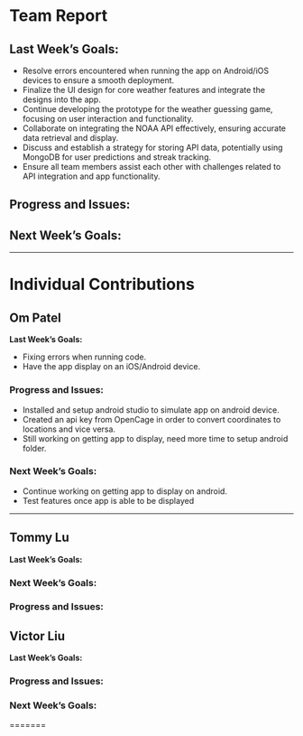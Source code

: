 # Team Report

## Last Week’s Goals:

- Resolve errors encountered when running the app on Android/iOS devices to ensure a smooth deployment.
- Finalize the UI design for core weather features and integrate the designs into the app.
- Continue developing the prototype for the weather guessing game, focusing on user interaction and functionality.
- Collaborate on integrating the NOAA API effectively, ensuring accurate data retrieval and display.
- Discuss and establish a strategy for storing API data, potentially using MongoDB for user predictions and streak tracking.
- Ensure all team members assist each other with challenges related to API integration and app functionality.

## Progress and Issues:

## Next Week’s Goals:

---

# Individual Contributions

## Om Patel
**Last Week’s Goals:**
- Fixing errors when running code.
- Have the app display on an iOS/Android device.

### Progress and Issues:
- Installed and setup android studio to simulate app on android device.
- Created an api key from OpenCage in order to convert coordinates to locations and vice versa.
- Still working on getting app to display, need more time to setup android folder.

### Next Week’s Goals:
- Continue working on getting app to display on android.
- Test features once app is able to be displayed
---

## Tommy Lu
**Last Week’s Goals:** 

### Next Week’s Goals:

### Progress and Issues:


## Victor Liu
**Last Week’s Goals:**

### Progress and Issues:


### Next Week’s Goals:

=======
